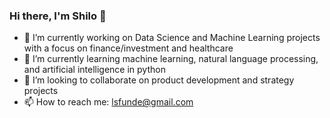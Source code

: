 ### Hi there, I'm Shilo 👋

- 🔭 I’m currently working on Data Science and Machine Learning projects with a focus on finance/investment and healthcare
- 🌱 I’m currently learning machine learning, natural language processing, and artificial intelligence in python 
- 👯 I’m looking to collaborate on product development and strategy projects 
- 📫 How to reach me: lsfunde@gmail.com


